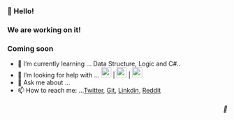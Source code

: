 <!--
- 🔭 I’m currently working on ....
- 👯 I’m looking to collaborate on ...
- 😄 Pronouns: ...
- ⚡ Fun fact: ...
-->
<h3 align="left">👋 Hello!</h3>

<h3 align="left">We are working on it! </h1>
<h3 align="left">Coming soon</h3>

- 🌱 I’m currently learning ... Data Structure, Logic and C#..
- 🤔 I’m looking for help with ... <img height="23em" src="https://img.shields.io/badge/Javascript-22272e?style=for-the-badge&logo=javascript&logoColor=white"/> | <img height="23em" src="https://img.shields.io/badge/git-22272e?style=for-the-badge&logo=git&logoColor=tomato"/> | <img height="23em" src="https://img.shields.io/badge/css-22272e?style=for-the-badge&logo=css&logoColor=blue"/>
- 💬 Ask me about ...
- 📫 How to reach me: ...[Twitter](https://twitter.com/Brun0Freschi), [Git](https://github.com/BrunoFreschi), [Linkdin](https://www.linkedin.com/in/bruno-dos-santos-freschi-b61464206/), [Reddit](https://www.reddit.com/user/Brun0Freschi)

<h5 align="right">&#127769;</h5>
